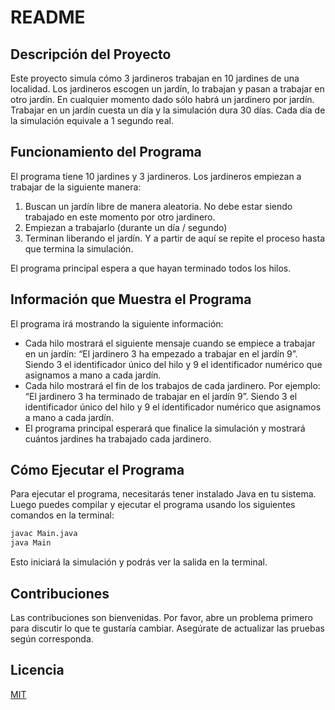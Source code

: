 # README

## Descripción del Proyecto

Este proyecto simula cómo 3 jardineros trabajan en 10 jardines de una localidad. Los jardineros escogen un jardín, lo trabajan y pasan a trabajar en otro jardín. En cualquier momento dado sólo habrá un jardinero por jardín. Trabajar en un jardín cuesta un día y la simulación dura 30 días. Cada día de la simulación equivale a 1 segundo real.

## Funcionamiento del Programa

El programa tiene 10 jardines y 3 jardineros. Los jardineros empiezan a trabajar de la siguiente manera:

1. Buscan un jardín libre de manera aleatoria. No debe estar siendo trabajado en este momento por otro jardinero.
2. Empiezan a trabajarlo (durante un día / segundo)
3. Terminan liberando el jardín. Y a partir de aquí se repite el proceso hasta que termina la simulación.

El programa principal espera a que hayan terminado todos los hilos.

## Información que Muestra el Programa

El programa irá mostrando la siguiente información:

- Cada hilo mostrará el siguiente mensaje cuando se empiece a trabajar en un jardín: “El jardinero 3 ha empezado a trabajar en el jardín 9”. Siendo 3 el identificador único del hilo y 9 el identificador numérico que asignamos a mano a cada jardín.
- Cada hilo mostrará el fin de los trabajos de cada jardinero. Por ejemplo: “El jardinero 3 ha terminado de trabajar en el jardín 9”. Siendo 3 el identificador único del hilo y 9 el identificador numérico que asignamos a mano a cada jardín.
- El programa principal esperará que finalice la simulación y mostrará cuántos jardines ha trabajado cada jardinero.

## Cómo Ejecutar el Programa

Para ejecutar el programa, necesitarás tener instalado Java en tu sistema. Luego puedes compilar y ejecutar el programa usando los siguientes comandos en la terminal:

```bash
javac Main.java
java Main
```

Esto iniciará la simulación y podrás ver la salida en la terminal.

## Contribuciones

Las contribuciones son bienvenidas. Por favor, abre un problema primero para discutir lo que te gustaría cambiar. Asegúrate de actualizar las pruebas según corresponda.

## Licencia

[MIT](https://choosealicense.com/licenses/mit/)
